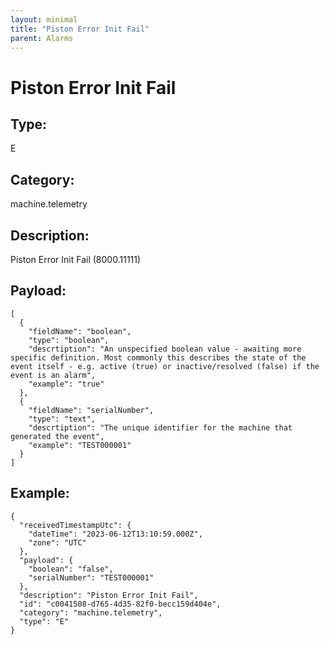 ```yaml
---
layout: minimal
title: "Piston Error Init Fail"
parent: Alarms
---
```


# Piston Error Init Fail

## Type:

E

## Category:

machine.telemetry

## Description: 

Piston Error Init Fail (8000.11111)

## Payload:

```
[
  {
    "fieldName": "boolean",
    "type": "boolean",
    "descrtiption": "An unspecified boolean value - awaiting more specific definition. Most commonly this describes the state of the event itself - e.g. active (true) or inactive/resolved (false) if the event is an alarm",
    "example": "true"
  },
  {
    "fieldName": "serialNumber",
    "type": "text",
    "descrtiption": "The unique identifier for the machine that generated the event",
    "example": "TEST000001"
  }
]
```

## Example:

```
{
  "receivedTimestampUtc": {
    "dateTime": "2023-06-12T13:10:59.000Z",
    "zone": "UTC"
  },
  "payload": {
    "boolean": "false",
    "serialNumber": "TEST000001"
  },
  "description": "Piston Error Init Fail",
  "id": "c0041508-d765-4d35-82f0-becc159d404e",
  "category": "machine.telemetry",
  "type": "E"
}
```
